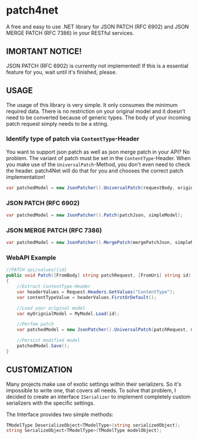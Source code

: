 # patch4net
A free and easy to use .NET library for JSON PATCH (RFC 6902) and JSON MERGE PATCH (RFC 7386) in your RESTful services.

## IMORTANT NOTICE!
JSON PATCH (RFC 6902) is currently not implemented! If this is a essential feature for you, wait until it's finished, please.

## USAGE
The usage of this library is very simple. It only consumes the minimum required data. There is no restriction on your original model and it doesn't need to be converted because of generic types. The body of your incoming patch request simply needs to be a string.

### Identify type of patch via `ContentType`-Header
You want to support json patch as well as json merge patch in your API? No problem. The variant of patch must be set in the `ContentType`-Header. When you make use of the `UniversalPatch`-Method, you don't even need to check the header. patch4Net will do that for you and chooses the correct patch implementation!

```csharp
var patchedModel = new JsonPatcher().UniversalPatch(requestBody, originalModel, incomingContentTypeHeaderValue);
```

### JSON PATCH (RFC 6902)
```csharp
var patchedModel = new JsonPatcher().Patch(patchJson, simpleModel);
```

### JSON MERGE PATCH (RFC 7386)
```csharp
var patchedModel = new JsonPatcher().MergePatch(mergePatchJson, simpleModel);
```

### WebAPI Example
```csharp
//PATCH api/values/{id}
public void Patch([FromBody] string patchRequest, [FromUri] string id)
{
    //Extract ContentType-Header
    var headerValues = Request.Headers.GetValues("ContentType");
    var contentTypeValue = headerValues.FirstOrDefault();

    //Load your original model
    var myOrignialModel = MyModel.Load(id);

    //Perfom patch
    var patchedModel = new JsonPatcher().UniversalPatch(patchRequest, myOrignialModel, contentTypeValue);

    //Persist modified model
    patchedModel.Save();
}
```

## CUSTOMIZATION
Many projects make use of exotic settings within their serializers. So it's impossible to write one, that covers all needs. To solve that problem, I decided to create an interface `ISerializer` to implement completely custom serializers with the specific settings.

The Interface provides two simple methods:
```csharp
TModelType DeserializeObject<TModelType>(string serializedObject);
string SerializeObject<TModelType>(TModelType modelObject);
```
